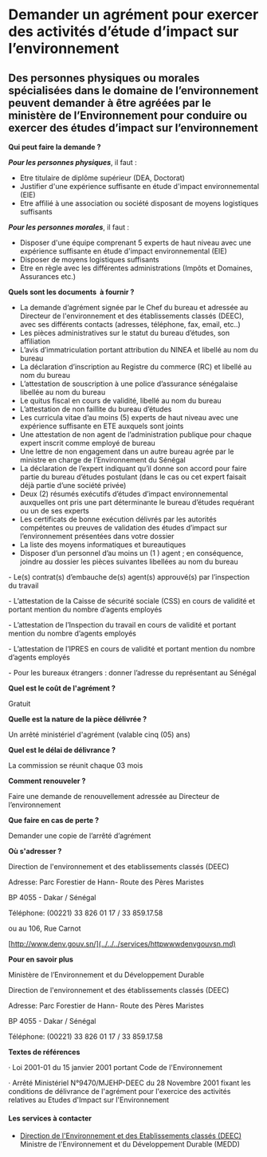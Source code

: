 # Demander un agrément pour exercer des activités d’étude d’impact sur l’environnement

Des personnes physiques ou morales spécialisées dans le domaine de l’environnement peuvent demander à être agréées par le ministère de l’Environnement pour conduire ou exercer des études d’impact sur l’environnement
-----------------------------------------------------------------------------------------------------------------------------------------------------------------------------------------------------------------------

**Qui peut faire la demande ?**  
  
**_Pour les personnes physiques_**, il faut :

*   Etre titulaire de diplôme supérieur (DEA, Doctorat)
*   Justifier d'une expérience suffisante en étude d'impact environnemental (EIE)
*   Etre affilié à une association ou société disposant de moyens logistiques suffisants

**_Pour les personnes morales_**, il faut :

*   Disposer d'une équipe comprenant 5 experts de haut niveau avec une expérience suffisante en étude d'impact environnemental (EIE)
*   Disposer de moyens logistiques suffisants
*   Etre en règle avec les différentes administrations (Impôts et Domaines, Assurances etc.)

**Quels sont les documents  à fournir ?**

*   La demande d’agrément signée par le Chef du bureau et adressée au Directeur de l'environnement et des établissements classés (DEEC), avec ses différents contacts (adresses, téléphone, fax, email, etc..)
*   Les pièces administratives sur le statut du bureau d’études, son affiliation
*   L’avis d’immatriculation portant attribution du NINEA et libellé au nom du bureau
*   La déclaration d’inscription au Registre du commerce (RC) et libellé au nom du bureau
*   L’attestation de souscription à une police d’assurance sénégalaise libellée au nom du bureau
*   Le quitus fiscal en cours de validité, libellé au nom du bureau
*   L’attestation de non faillite du bureau d’études
*   Les curricula vitae d’au moins (5) experts de haut niveau avec une expérience suffisante en ETE auxquels sont joints
*   Une attestation de non agent de l’administration publique pour chaque expert inscrit comme employé de bureau
*   Une lettre de non engagement dans un autre bureau agrée par le ministre en charge de l’Environnement du Sénégal
*   La déclaration de l’expert indiquant qu’il donne son accord pour faire partie du bureau d’études postulant (dans le cas ou cet expert faisait déjà partie d’une société privée)
*   Deux (2) résumés exécutifs d’études d’impact environnemental auxquelles ont pris une part déterminante le bureau d’études requérant ou un de ses experts
*   Les certificats de bonne exécution délivrés par les autorités compétentes ou preuves de validation des études d’impact sur l’environnement présentées dans votre dossier
*   La liste des moyens informatiques et bureautiques
*   Disposer d’un personnel d’au moins un (1 ) agent ; en conséquence, joindre au dossier les pièces suivantes libellées au nom du bureau

\- Le(s) contrat(s) d’embauche de(s) agent(s) approuvé(s) par l’inspection du travail

\- L’attestation de la Caisse de sécurité sociale (CSS) en cours de validité et portant mention du nombre d’agents employés

\- L’attestation de l’Inspection du travail en cours de validité et portant mention du nombre d’agents employés

\- L’attestation de l’IPRES en cours de validité et portant mention du nombre d’agents employés

\- Pour les bureaux étrangers : donner l’adresse du représentant au Sénégal

  
**Quel est le coût de l'agrément ?**  
  
Gratuit  
  
**Quelle est la nature de la pièce délivrée ?**

Un arrêté ministériel d'agrément (valable cinq (05) ans)  
  
**Quel est le délai de délivrance ?**

La commission se réunit chaque 03 mois  
  
**Comment renouveler ?**

Faire une demande de renouvellement adressée au Directeur de l’environnement 

**Que faire en cas de perte ?**

Demander une copie de l’arrêté d’agrément

**Où s'adresser ?**

Direction de l'environnement et des etablissements classés (DEEC)

Adresse: Parc Forestier de Hann- Route des Pères Maristes  

BP 4055 - Dakar / Sénégal

Téléphone: (00221) 33 826 01 17 / 33 859.17.58

ou au 106, Rue Carnot

[http://www.denv.gouv.sn/](../../../services/httpwwwdenvgouvsn.md)

**Pour en savoir plus**

Ministère de l’Environnement et du Développement Durable

Direction de l'environnement et des établissements classés (DEEC)

Adresse: Parc Forestier de Hann- Route des Pères Maristes  

BP 4055 - Dakar / Sénégal

Téléphone: (00221) 33 826 01 17 / 33 859.17.58

**Textes de références**

· Loi 2001-01 du 15 janvier 2001 portant Code de l'Environnement 

· Arrêté Ministériel N°9470/MJEHP-DEEC du 28 Novembre 2001 fixant les conditions de délivrance de l'agrément pour l'exercice des activités relatives au Etudes d'Impact sur l'Environnement

#### Les services à contacter

*   [Direction de l'Environnement et des Etablissements classés (DEEC)](../../../services/direction-de-lenvironnement-et-des-etablissements-classes-deec.md) Ministre de l'Environnement et du Développement Durable (MEDD)